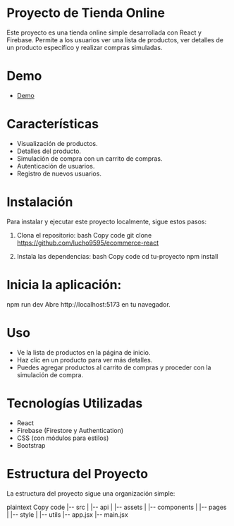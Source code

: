 # Proyecto de Tienda Online
Este proyecto es una tienda online simple desarrollada con React y Firebase. Permite a los usuarios ver una lista de productos, ver detalles de un producto específico y realizar compras simuladas.

# Demo
- [Demo](https://tp-final-1e314.web.app/)

# Características
- Visualización de productos.
- Detalles del producto.
- Simulación de compra con un carrito de compras.
- Autenticación de usuarios.
- Registro de nuevos usuarios.

# Instalación
Para instalar y ejecutar este proyecto localmente, sigue estos pasos:

1. Clona el repositorio:
bash
Copy code
git clone https://github.com/lucho9595/ecommerce-react

2. Instala las dependencias:
bash
Copy code
cd tu-proyecto
npm install

# Inicia la aplicación:


npm run dev
Abre http://localhost:5173 en tu navegador.

# Uso
- Ve la lista de productos en la página de inicio.
- Haz clic en un producto para ver más detalles.
- Puedes agregar productos al carrito de compras y proceder con la simulación de compra.

# Tecnologías Utilizadas
- React
- Firebase (Firestore y Authentication)
- CSS (con módulos para estilos)
- Bootstrap

# Estructura del Proyecto
La estructura del proyecto sigue una organización simple:

plaintext
Copy code
|-- src
|   |-- api
|   |-- assets
|   |-- components
|   |-- pages
|   |-- style
|   |-- utils
|-- app.jsx
|-- main.jsx

